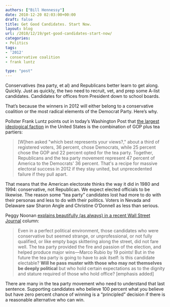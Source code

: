 ```yaml
---
authors: ["Bill Hennessy"]
date: 2010-12-20 02:03:00+00:00
draft: false
title: Get Good Candidates. Start Now.
layout: blog
url: /2010/12/19/get-good-candidates-start-now/
categories:
- Politics
tags:
- '2012'
- conservative coalition
- frank luntz

type: "post"
---
```


Conservatives (tea party, et al) and Republicans better learn to get along. Quickly. Just as quickly, the two need to recruit, vet, and prep some A-list candidates. Candidates for offices from President down to school boards.

 

That’s because the winners in 2012 will either belong to a conservative coalition or the most radical elements of the Democrat Party. Here’s why.

 

Pollster Frank Luntz points out in today’s Washington Post that [the largest ideological faction](https://www.washingtonpost.com/wp-dyn/content/article/2010/11/05/AR2010110507422_2.html) in the United States is the combination of GOP plus tea partiers:

 

>   
> 
> [W]hen asked "which best represents your views?," about a third of registered voters, 36 percent, chose Democrats, while 25 percent chose the GOP and 22 percent opted for the tea party. Together, Republicans and the tea party movement represent 47 percent of America to the Democrats' 36 percent. That's a recipe for massive electoral success in 2012 if they stay united, but unprecedented failure if they pull apart.
> 
> 

 

That means that the American electorate thinks the way it did in 1980 and 1994: conservative, not Republican. We expect elected officials to be likewise. The reason some “tea party” candidates lost had more to do with their personas and less to do with their politics. Voters in Nevada and Delaware saw Sharon Angle and Christine O’Donnell as less than serious.

 

Peggy Noonan [explains beautifully (as always) in a recent Wall Street Journal](https://online.wsj.com/article/SB10001424052748703805704575594772776292394.html?mod=WSJ_hp_mostpop_read) column:

 

>   
> 
> Even in a perfect political environment, those candidates who were conservative but seemed strange, or unprofessional, or not fully qualified, or like empty bags skittering along the street, did not fare well. The tea party provided the fire and passion of the election, and helped produce major wins—Marco Rubio by 19 points! But in the future the tea party is going to have to ask itself: Is this candidate electable? **Will he pass muster with those who may not themselves be deeply political** but who hold certain expectations as to the dignity and stature required of those who hold office? [emphasis added]
> 
> 

 

There are many in the tea party movement who need to understand that last sentence. Supporting candidates who believe 100 percent what you believe but have zero percent chance of winning is a “principled” decision if there is a reasonable alternative who can win.
